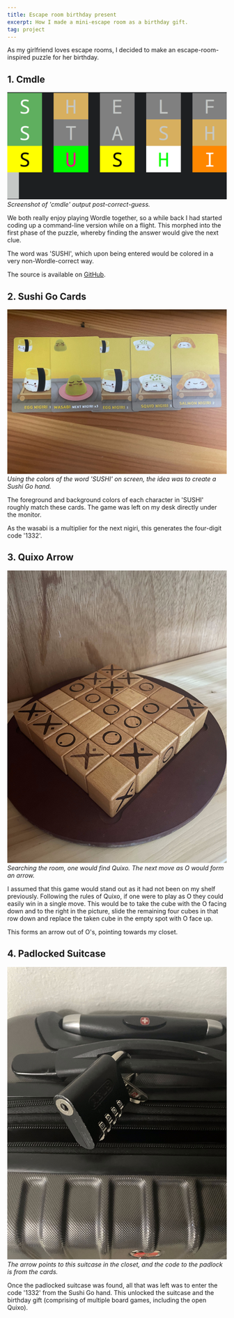 ```yaml
---
title: Escape room birthday present
excerpt: How I made a mini-escape room as a birthday gift.
tag: project
---
```


As my girlfriend loves escape rooms, I decided to make an escape-room-inspired puzzle for her birthday.

## 1. Cmdle

![Step 1](/assets/blog/cmdle/1.png)
*Screenshot of 'cmdle' output post-correct-guess.*

We both really enjoy playing Wordle together, so a while back I had started coding up a command-line version while on a flight.
This morphed into the first phase of the puzzle, whereby finding the answer would give the next clue.

The word was 'SUSHI', which upon being entered would be colored in a very non-Wordle-correct way.

The source is available on [GitHub](https://github.com/pens/cmdle).

## 2. Sushi Go Cards

![Step 2](/assets/blog/cmdle/2.jpg)
*Using the colors of the word 'SUSHI' on screen, the idea was to create a Sushi Go hand.*

The foreground and background colors of each character in 'SUSHI' roughly match these cards.
The game was left on my desk directly under the monitor.

As the wasabi is a multiplier for the next nigiri, this generates the four-digit code '1332'.

## 3. Quixo Arrow

![Step 3](/assets/blog/cmdle/3.jpg)
*Searching the room, one would find Quixo.
The next move as O would form an arrow.*

I assumed that this game would stand out as it had not been on my shelf previously.
Following the rules of Quixo, if one were to play as O they could easily win in a single move.
This would be to take the cube with the O facing down and to the right in the picture, slide the remaining four cubes in that row down and replace the taken cube in the empty spot with O face up.

This forms an arrow out of O's, pointing towards my closet.

## 4. Padlocked Suitcase

![Step 4](/assets/blog/cmdle/4.jpg)
*The arrow points to this suitcase in the closet, and the code to the padlock is from the cards.*

Once the padlocked suitcase was found, all that was left was to enter the code '1332' from the Sushi Go hand.
This unlocked the suitcase and the birthday gift (comprising of multiple board games, including the open Quixo).